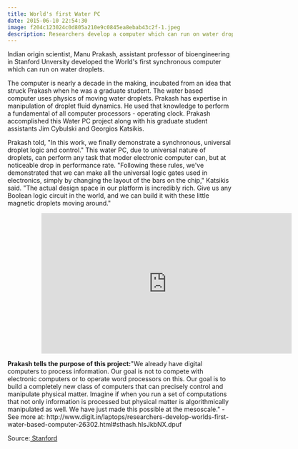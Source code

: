 ```yaml
---
title: World's first Water PC 
date: 2015-06-10 22:54:30
image: f204c123024c0d805a210e9c0845ea8ebab43c2f-1.jpeg
description: Researchers develop a computer which can run on water droplets.
---
```


<p class="intro"><span class="dropcap">I</span>ndian origin scientist, Manu Prakash, assistant professor of bioengineering in Stanford Unversity developed the World's first synchronous computer which can run on water droplets.</p>

<p>The computer is nearly a decade in the making, incubated from an idea that struck Prakash when he was a graduate student. The water based computer uses physics of moving water droplets. Prakash has expertise in manipulation of droplet fluid dynamics. He used that knowledge to perform a fundamental of all computer processors - operating clock. Prakash accomplished this Water PC project along with his graduate student assistants Jim Cybulski and Georgios Katsikis.</p>


<p>Prakash told, "In this work, we finally demonstrate a synchronous, universal droplet logic and control." This water PC, due to universal nature of droplets, can perform any task that moder electronic computer can, but at noticeable drop in performance rate. "Following these rules, we've demonstrated that we can make all the universal logic gates used in electronics, simply by changing the layout of the bars on the chip," Katsikis said. "The actual design space in our platform is incredibly rich. Give us any Boolean logic circuit in the world, and we can build it with these little magnetic droplets moving around." </p>
<div style="width: 70%; margin: 0px auto;">
<iframe width="560" height="315" src="https://www.youtube.com/embed/m5WodTppevo" frameborder="0" allowfullscreen></iframe>
</div>
<p><span style="font-weight: bold;">Prakash tells the purpose of this project:</span><span>"We already have digital computers to process information. Our goal is not to compete with electronic computers or to operate word processors on this. Our goal is to build a completely new class of computers that can precisely control and manipulate physical matter. Imagine if when you run a set of computations that not only information is processed but physical matter is algorithmically manipulated as well. We have just made this possible at the mesoscale." - See more at: http://www.digit.in/laptops/researchers-develop-worlds-first-water-based-computer-26302.html#sthash.hIsJkbNX.dpuf</span></p>

<p>Source:<a href="http://news.stanford.edu/news/2015/june/computer-water-drops-060815.html"> Stanford</a></p>